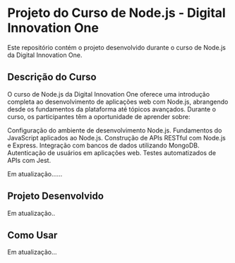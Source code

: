 # Projeto do Curso de Node.js - Digital Innovation One

Este repositório contém o projeto desenvolvido durante o curso de Node.js da Digital Innovation One.

## Descrição do Curso

O curso de Node.js da Digital Innovation One oferece uma introdução completa ao desenvolvimento de aplicações web com Node.js, abrangendo desde os fundamentos da plataforma até tópicos avançados. Durante o curso, os participantes têm a oportunidade de aprender sobre:

Configuração do ambiente de desenvolvimento Node.js.
Fundamentos do JavaScript aplicados ao Node.js.
Construção de APIs RESTful com Node.js e Express.
Integração com bancos de dados utilizando MongoDB.
Autenticação de usuários em aplicações web.
Testes automatizados de APIs com Jest.

Em atualização......

## Projeto Desenvolvido

Em atualização.. 

## Como Usar

Em atualização...
